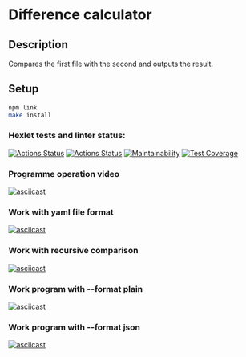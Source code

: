 # Difference calculator

## Description
Compares the first file with the second and outputs the result.

## Setup

```bash
npm link
make install
```

### Hexlet tests and linter status:
[![Actions Status](https://github.com/Reyka141/frontend-project-46/actions/workflows/hexlet-check.yml/badge.svg)](https://github.com/Reyka141/frontend-project-46/actions)
[![Actions Status](https://github.com/Reyka141/frontend-project-46/actions/workflows/test-check.yml/badge.svg)](https://github.com/Reyka141/frontend-project-46/actions/workflows/test-check.yml)
[![Maintainability](https://api.codeclimate.com/v1/badges/75eb30ba15fecfc8901c/maintainability)](https://codeclimate.com/github/Reyka141/frontend-project-46/maintainability)
[![Test Coverage](https://api.codeclimate.com/v1/badges/75eb30ba15fecfc8901c/test_coverage)](https://codeclimate.com/github/Reyka141/frontend-project-46/test_coverage)

### Programme operation video
[![asciicast](https://asciinema.org/a/ejhnMrtsgsZ6PRaP0PgCYIlNL.svg)](https://asciinema.org/a/ejhnMrtsgsZ6PRaP0PgCYIlNL)

### Work with yaml file format
[![asciicast](https://asciinema.org/a/3cyNkEQF6zuAkx79EfhiJYNpe.svg)](https://asciinema.org/a/3cyNkEQF6zuAkx79EfhiJYNpe)

### Work with recursive comparison
[![asciicast](https://asciinema.org/a/VKvAyWskXfSGv1Dub4vDJVS9f.svg)](https://asciinema.org/a/VKvAyWskXfSGv1Dub4vDJVS9f)

### Work program with --format plain
[![asciicast](https://asciinema.org/a/kGy9qExyrhHSOANvlCMtje72L.svg)](https://asciinema.org/a/kGy9qExyrhHSOANvlCMtje72L)

### Work program with --format json
[![asciicast](https://asciinema.org/a/ZsTybnkNpF1YXNz23TwyTc0yK.svg)](https://asciinema.org/a/ZsTybnkNpF1YXNz23TwyTc0yK)